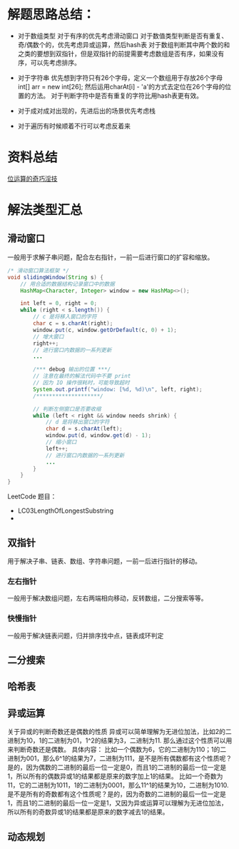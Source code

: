 # 解题思路总结：
- 对于数组类型
  对于有序的优先考虑滑动窗口
  对于数值类型判断是否有重复、奇/偶数个的，优先考虑异或运算，然后hash表
  对于数组判断其中两个数的和之类的要想到双指针，但是双指针的前提需要考虑数组是否有序，如果没有序，可以先考虑排序。

- 对于字符串
  优先想到字符只有26个字母，定义一个数组用于存放26个字母int[] arr = new int[26];
  然后运用charAt[i] - 'a'的方式去定位在26个字母的位置的方法。
  对于判断字符中是否有重复的字符比用hash表更有效。
  
- 对于成对成对出现的，先进后出的场景优先考虑栈
- 对于遍历有时候顺着不行可以考虑反着来

# 资料总结
[位运算的奇巧淫技](https://cshihong.github.io/2018/12/31/%E4%BD%8D%E8%BF%90%E7%AE%97%E7%9A%84%E5%A5%87%E5%B7%A7%E6%B7%AB%E6%8A%80/)


# 解法类型汇总
## 滑动窗口
一般用于求解子串问题，配合左右指针，一前一后进行窗口的扩容和缩放。
```java
/* 滑动窗口算法框架 */
void slidingWindow(String s) {
    // 用合适的数据结构记录窗口中的数据
    HashMap<Character, Integer> window = new HashMap<>();

    int left = 0, right = 0;
    while (right < s.length()) {
        // c 是将移入窗口的字符
        char c = s.charAt(right);
        window.put(c, window.getOrDefault(c, 0) + 1);
        // 增大窗口
        right++;
        // 进行窗口内数据的一系列更新
        ...

        /*** debug 输出的位置 ***/
        // 注意在最终的解法代码中不要 print
        // 因为 IO 操作很耗时，可能导致超时
        System.out.printf("window: [%d, %d)\n", left, right);
        /********************/

        // 判断左侧窗口是否要收缩
        while (left < right && window needs shrink) {
            // d 是将移出窗口的字符
            char d = s.charAt(left);
            window.put(d, window.get(d) - 1);
            // 缩小窗口
            left++;
            // 进行窗口内数据的一系列更新
            ...
        }
    }
}
```
LeetCode 题目：
- LC03LengthOfLongestSubstring
- 

## 双指针
用于解决子串、链表、数组、字符串问题，一前一后进行指针的移动。
### 左右指针
一般用于解决数组问题，左右两端相向移动，反转数组，二分搜索等等。

### 快慢指针
一般用于解决链表问题，归并排序找中点，链表成环判定

## 二分搜索

## 哈希表

## 异或运算
关于异或的判断奇数还是偶数的性质
异或可以简单理解为无进位加法，比如2的二进制为10，1的二进制为01，1^2的结果为3，二进制为11.
那么通过这个性质可以用来判断奇数还是偶数。
具体内容：
比如一个偶数为6，它的二进制为110；1的二进制为001，那么6^1的结果为7，二进制为111，是不是所有偶数都有这个性质呢？是的，因为偶数的二进制的最后一位一定是0，而且1的二进制的最后一位一定是1，所以所有的偶数异或1的结果都是原来的数字加上1的结果。
比如一个奇数为11，它的二进制为1011，1的二进制为0001，那么11^1的结果为10，二进制为1010.是不是所有的奇数都有这个性质呢？是的，因为奇数的二进制的最后一位一定是1，而且1的二进制的最后一位一定是1，又因为异或运算可以理解为无进位加法，所以所有的奇数异或1的结果都是原来的数字减去1的结果。

## 动态规划
